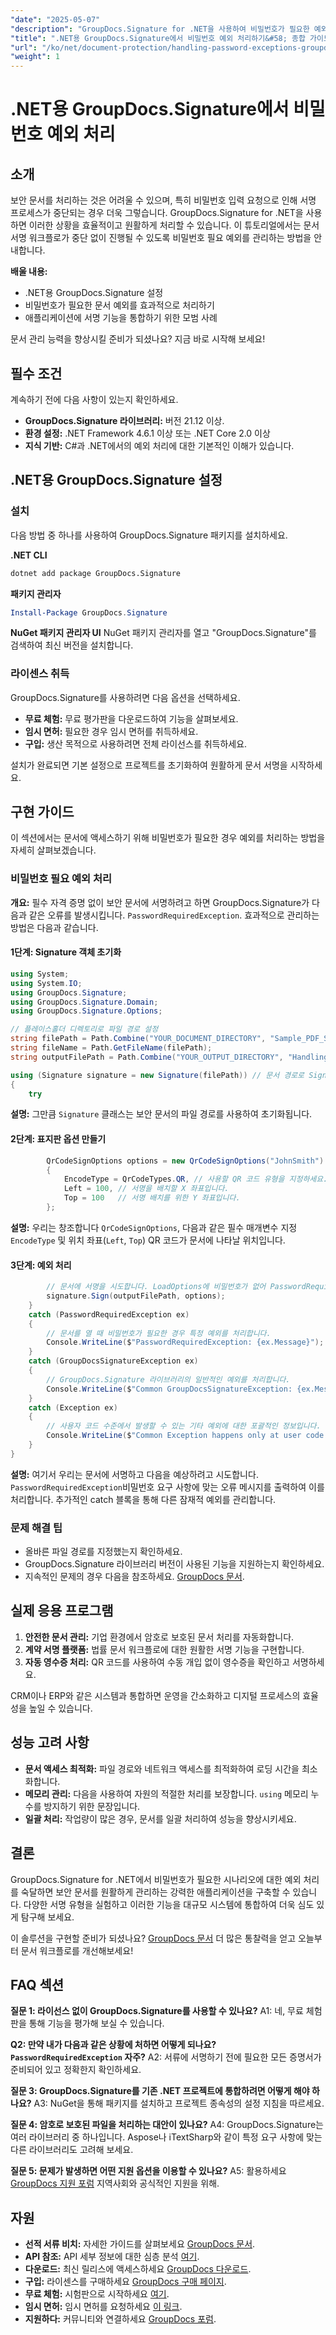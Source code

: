 ```yaml
---
"date": "2025-05-07"
"description": "GroupDocs.Signature for .NET을 사용하여 비밀번호가 필요한 예외를 관리하는 방법을 알아보세요. 원활한 문서 서명을 익히고 애플리케이션의 문서 보호 기능을 강화하세요."
"title": ".NET용 GroupDocs.Signature에서 비밀번호 예외 처리하기&#58; 종합 가이드"
"url": "/ko/net/document-protection/handling-password-exceptions-groupdocs-signature-net/"
"weight": 1
---
```


# .NET용 GroupDocs.Signature에서 비밀번호 예외 처리

## 소개

보안 문서를 처리하는 것은 어려울 수 있으며, 특히 비밀번호 입력 요청으로 인해 서명 프로세스가 중단되는 경우 더욱 그렇습니다. GroupDocs.Signature for .NET을 사용하면 이러한 상황을 효율적이고 원활하게 처리할 수 있습니다. 이 튜토리얼에서는 문서 서명 워크플로가 중단 없이 진행될 수 있도록 비밀번호 필요 예외를 관리하는 방법을 안내합니다.

**배울 내용:**
- .NET용 GroupDocs.Signature 설정
- 비밀번호가 필요한 문서 예외를 효과적으로 처리하기
- 애플리케이션에 서명 기능을 통합하기 위한 모범 사례

문서 관리 능력을 향상시킬 준비가 되셨나요? 지금 바로 시작해 보세요!

## 필수 조건

계속하기 전에 다음 사항이 있는지 확인하세요.
- **GroupDocs.Signature 라이브러리:** 버전 21.12 이상.
- **환경 설정:** .NET Framework 4.6.1 이상 또는 .NET Core 2.0 이상
- **지식 기반:** C#과 .NET에서의 예외 처리에 대한 기본적인 이해가 있습니다.

## .NET용 GroupDocs.Signature 설정

### 설치

다음 방법 중 하나를 사용하여 GroupDocs.Signature 패키지를 설치하세요.

**.NET CLI**
```bash
dotnet add package GroupDocs.Signature
```

**패키지 관리자**
```powershell
Install-Package GroupDocs.Signature
```

**NuGet 패키지 관리자 UI**
NuGet 패키지 관리자를 열고 "GroupDocs.Signature"를 검색하여 최신 버전을 설치합니다.

### 라이센스 취득
GroupDocs.Signature를 사용하려면 다음 옵션을 선택하세요.
- **무료 체험:** 무료 평가판을 다운로드하여 기능을 살펴보세요.
- **임시 면허:** 필요한 경우 임시 면허를 취득하세요.
- **구입:** 생산 목적으로 사용하려면 전체 라이선스를 취득하세요.

설치가 완료되면 기본 설정으로 프로젝트를 초기화하여 원활하게 문서 서명을 시작하세요.

## 구현 가이드

이 섹션에서는 문서에 액세스하기 위해 비밀번호가 필요한 경우 예외를 처리하는 방법을 자세히 살펴보겠습니다.

### 비밀번호 필요 예외 처리

**개요:**
필수 자격 증명 없이 보안 문서에 서명하려고 하면 GroupDocs.Signature가 다음과 같은 오류를 발생시킵니다. `PasswordRequiredException`. 효과적으로 관리하는 방법은 다음과 같습니다.

#### 1단계: Signature 객체 초기화
```csharp
using System;
using System.IO;
using GroupDocs.Signature;
using GroupDocs.Signature.Domain;
using GroupDocs.Signature.Options;

// 플레이스홀더 디렉토리로 파일 경로 설정
string filePath = Path.Combine("YOUR_DOCUMENT_DIRECTORY", "Sample_PDF_Signed_PWD.pdf");
string fileName = Path.GetFileName(filePath);
string outputFilePath = Path.Combine("YOUR_OUTPUT_DIRECTORY", "HandlingExceptions", fileName);

using (Signature signature = new Signature(filePath)) // 문서 경로로 Signature 객체를 초기화합니다.
{
    try
```
**설명:** 그만큼 `Signature` 클래스는 보안 문서의 파일 경로를 사용하여 초기화됩니다.

#### 2단계: 표지판 옵션 만들기
```csharp
        QrCodeSignOptions options = new QrCodeSignOptions("JohnSmith")
        {
            EncodeType = QrCodeTypes.QR, // 사용할 QR 코드 유형을 지정하세요.
            Left = 100, // 서명을 배치할 X 좌표입니다.
            Top = 100   // 서명 배치를 위한 Y 좌표입니다.
        };
```
**설명:** 우리는 창조합니다 `QrCodeSignOptions`, 다음과 같은 필수 매개변수 지정 `EncodeType` 및 위치 좌표(`Left`, `Top`) QR 코드가 문서에 나타날 위치입니다.

#### 3단계: 예외 처리
```csharp
        // 문서에 서명을 시도합니다. LoadOptions에 비밀번호가 없어 PasswordRequiredException이 발생합니다.
        signature.Sign(outputFilePath, options);
    }
    catch (PasswordRequiredException ex)
    {
        // 문서를 열 때 비밀번호가 필요한 경우 특정 예외를 처리합니다.
        Console.WriteLine($"PasswordRequiredException: {ex.Message}");
    }
    catch (GroupDocsSignatureException ex)
    {
        // GroupDocs.Signature 라이브러리의 일반적인 예외를 처리합니다.
        Console.WriteLine($"Common GroupDocsSignatureException: {ex.Message}");
    }
    catch (Exception ex)
    {
        // 사용자 코드 수준에서 발생할 수 있는 기타 예외에 대한 포괄적인 정보입니다.
        Console.WriteLine($"Common Exception happens only at user code level: {ex.Message}");
    }
}
```
**설명:** 여기서 우리는 문서에 서명하고 다음을 예상하려고 시도합니다. `PasswordRequiredException`비밀번호 요구 사항에 맞는 오류 메시지를 출력하여 이를 처리합니다. 추가적인 catch 블록을 통해 다른 잠재적 예외를 관리합니다.

### 문제 해결 팁
- 올바른 파일 경로를 지정했는지 확인하세요.
- GroupDocs.Signature 라이브러리 버전이 사용된 기능을 지원하는지 확인하세요.
- 지속적인 문제의 경우 다음을 참조하세요. [GroupDocs 문서](https://docs.groupdocs.com/signature/net/).

## 실제 응용 프로그램

1. **안전한 문서 관리:** 기업 환경에서 암호로 보호된 문서 처리를 자동화합니다.
2. **계약 서명 플랫폼:** 법률 문서 워크플로에 대한 원활한 서명 기능을 구현합니다.
3. **자동 영수증 처리:** QR 코드를 사용하여 수동 개입 없이 영수증을 확인하고 서명하세요.

CRM이나 ERP와 같은 시스템과 통합하면 운영을 간소화하고 디지털 프로세스의 효율성을 높일 수 있습니다.

## 성능 고려 사항
- **문서 액세스 최적화:** 파일 경로와 네트워크 액세스를 최적화하여 로딩 시간을 최소화합니다.
- **메모리 관리:** 다음을 사용하여 자원의 적절한 처리를 보장합니다. `using` 메모리 누수를 방지하기 위한 문장입니다.
- **일괄 처리:** 작업량이 많은 경우, 문서를 일괄 처리하여 성능을 향상시키세요.

## 결론

GroupDocs.Signature for .NET에서 비밀번호가 필요한 시나리오에 대한 예외 처리를 숙달하면 보안 문서를 원활하게 관리하는 강력한 애플리케이션을 구축할 수 있습니다. 다양한 서명 유형을 실험하고 이러한 기능을 대규모 시스템에 통합하여 더욱 심도 있게 탐구해 보세요.

이 솔루션을 구현할 준비가 되셨나요? [GroupDocs 문서](https://docs.groupdocs.com/signature/net/) 더 많은 통찰력을 얻고 오늘부터 문서 워크플로를 개선해보세요!

## FAQ 섹션

**질문 1: 라이선스 없이 GroupDocs.Signature를 사용할 수 있나요?**
A1: 네, 무료 체험판을 통해 기능을 평가해 보실 수 있습니다.

**Q2: 만약 내가 다음과 같은 상황에 처하면 어떻게 되나요? `PasswordRequiredException` 자주?**
A2: 서류에 서명하기 전에 필요한 모든 증명서가 준비되어 있고 정확한지 확인하세요.

**질문 3: GroupDocs.Signature를 기존 .NET 프로젝트에 통합하려면 어떻게 해야 하나요?**
A3: NuGet을 통해 패키지를 설치하고 프로젝트 종속성의 설정 지침을 따르세요.

**질문 4: 암호로 보호된 파일을 처리하는 대안이 있나요?**
A4: GroupDocs.Signature는 여러 라이브러리 중 하나입니다. Aspose나 iTextSharp와 같이 특정 요구 사항에 맞는 다른 라이브러리도 고려해 보세요.

**질문 5: 문제가 발생하면 어떤 지원 옵션을 이용할 수 있나요?**
A5: 활용하세요 [GroupDocs 지원 포럼](https://forum.groupdocs.com/c/signature/) 지역사회와 공식적인 지원을 위해.

## 자원
- **선적 서류 비치:** 자세한 가이드를 살펴보세요 [GroupDocs 문서](https://docs.groupdocs.com/signature/net/).
- **API 참조:** API 세부 정보에 대한 심층 분석 [여기](https://reference.groupdocs.com/signature/net/).
- **다운로드:** 최신 릴리스에 액세스하세요 [GroupDocs 다운로드](https://releases.groupdocs.com/signature/net/).
- **구입:** 라이센스를 구매하세요 [GroupDocs 구매 페이지](https://purchase.groupdocs.com/buy).
- **무료 체험:** 시험판으로 시작하세요 [여기](https://releases.groupdocs.com/signature/net/).
- **임시 면허:** 임시 면허를 요청하세요 [이 링크](https://purchase.groupdocs.com/temporary-license/).
- **지원하다:** 커뮤니티와 연결하세요 [GroupDocs 포럼](https://forum.groupdocs.com/c/signature/).